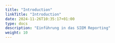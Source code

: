 ```yaml
---
title: "Introduction"
linkTitle: "Introduction"
date: 2024-11-26T10:35:17+01:00
type: docs
description: "Einführung in das SIEM Reporting"
weight: 10
---
```


